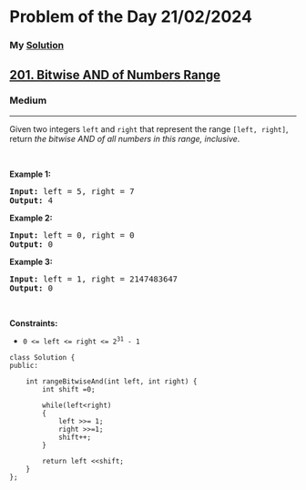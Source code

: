 # Problem of the Day  21/02/2024
### My [Solution](https://github.com/theprince29/leetcodeSolution/blob/main/0201-bitwise-and-of-numbers-range/0201-bitwise-and-of-numbers-range.cpp)

<h2><a href="https://leetcode.com/problems/bitwise-and-of-numbers-range/">201. Bitwise AND of Numbers Range</a></h2><h3>Medium</h3><hr><div><p>Given two integers <code>left</code> and <code>right</code> that represent the range <code>[left, right]</code>, return <em>the bitwise AND of all numbers in this range, inclusive</em>.</p>

<p>&nbsp;</p>
<p><strong class="example">Example 1:</strong></p>

<pre><strong>Input:</strong> left = 5, right = 7
<strong>Output:</strong> 4
</pre>

<p><strong class="example">Example 2:</strong></p>

<pre><strong>Input:</strong> left = 0, right = 0
<strong>Output:</strong> 0
</pre>

<p><strong class="example">Example 3:</strong></p>

<pre><strong>Input:</strong> left = 1, right = 2147483647
<strong>Output:</strong> 0
</pre>

<p>&nbsp;</p>
<p><strong>Constraints:</strong></p>

<ul>
	<li><code>0 &lt;= left &lt;= right &lt;= 2<sup>31</sup> - 1</code></li>
</ul>
</div>


```
class Solution {
public:
    
    int rangeBitwiseAnd(int left, int right) {
        int shift =0;
        
        while(left<right)
        {
            left >>= 1;
            right >>=1;
            shift++;
        }
        
        return left <<shift;
    }
};
```
